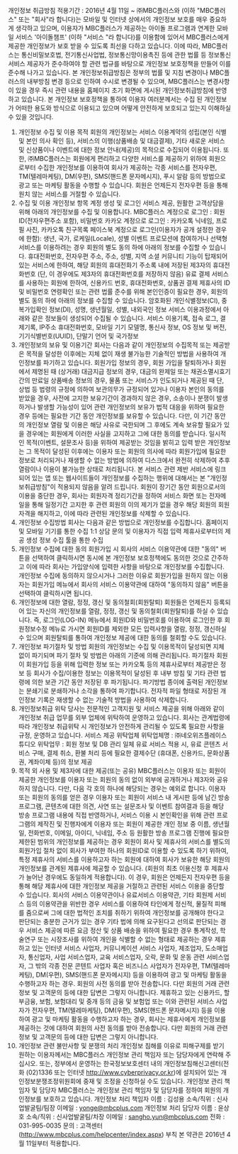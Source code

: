 개인정보 취급방침
적용기간 : 2016년 4월 11일 ~
㈜MBC플러스와 (이하 "MBC플러스" 또는 "회사"라 합니다)는 모바일 및 인터넷 상에서의 개인정보 보호를 매우 중요하게 생각하고 있으며, 이용자가 MBC플러스가 제공하는 아이돌 프로그램과 연계한 모바일 서비스 '아이돌챔프' (이하 "서비스 "라 합니다)를 이용함에 있어서 MBC플러스에게 제공한 개인정보가 보호 받을 수 있도록 최선을 다하고 있습니다.
이에 따라, MBC플러스는 통신비밀보호법, 전기통신사업법, 정보통신망이용촉진 등에 관한 법률 등 정보통신 서비스 제공자가 준수하여야 할 관련 법규를 바탕으로 개인정보 보호정책을 만들어 이를 준수해 나가고 있습니다.
본 개인정보취급방침은 정부의 법률 및 지침 변경이나 MBC플러스의 내부방침 변경 등으로 인하여 수시로 변경될 수 있으며, MBC플러스는 변경사항이 있을 경우 즉시 관련 내용을 홈페이지 초기 화면에 게시된 개인정보취급방침에 반영하고 있습니다.
본 개인정보 보호정책을 통하여 이용자 여러분께서는 수집 된 개인정보가 어떠한 용도와 방식으로 이용되고 있으며 어떻게 안전하게 보호되고 있는지 이해하실 수 있을 것입니다.
1. 개인정보 수집 및 이용 목적
회원의 개인정보는 서비스 이용계약의 성립(본인 식별 및 본인 의사 확인 등), 서비스의 이행(상품배송 및 대금결제), 기타 새로운 서비스 및 신상품이나 이벤트에 대한 정보 안내(제공)의 목적으로 수집되어 이용됩니다.
또한, ㈜MBC플러스는 회원에게 편리하고 다양한 서비스를 제공하기 위하여 회원으로부터 수집한 개인정보를 이용하여 회사가 제공하는 각종 서비스를 전자우편, TM(텔레마케팅), DM(우편), SMS(핸드폰 문자메시지), 푸시 알람 등의 방법으로 광고 또는 마케팅 활동을 수행할 수 있습니다.
회원은 언제든지 전자우편 등을 통해 원치 않는 서비스를 거절할 수 있습니다.
2. 수집 및 이용 개인정보 항목
계정 생성 및 로그인 서비스 제공, 원활한 고객상담을 위해 아래의 개인정보를 수집 및 이용합니다.
MBC플러스 계정으로 로그인 : 회원ID(전자우편주소 포함), 비밀번호
카카오 계정으로 로그인 : 카카오톡 닉네임, 프로필 사진, 카카오톡 친구목록
페이스북 계정으로 로그인(이용자가 공개 설정한 경우에 한함): 생년, 국가, 로케일(Locale), 성별
이벤트 프로모션에 참여하거나 선택형 서비스를 이용하려는 경우 회원의 별도 동의 하에 아래의 정보를 수집할 수 있습니다.
휴대전화번호, 전자우편 주소, 주소, 성별, 지역
소셜 커뮤니티 기능이 탑재되어 있는 서비스에 한하여, 해당 회원의 휴대전화기 주소록 내에 저장된 제3자의 휴대전화번호
(단, 이 경우에도 제3자의 휴대전화번호를 저장하지 않음)
유료 결제 서비스를 사용하는 회원에 한하여, 신용카드 번호, 휴대전화번호, 상품권 결제 제휴사의 ID 및 비밀번호
연령확인 또는 관련 법률 준수를 위해 본인인증이 필요한 경우, 회원의 별도 동의 하에 아래의 정보를 수집할 수 있습니다.
암호화된 개인식별정보(CI), 중복가입확인 정보(DI), 성명, 생년월일, 성별, 내외국인 정보
서비스 이용과정에서 아래와 같은 정보들이 생성되어 수집될 수 있습니다.
서비스 이용기록, 접속 로그, 결제기록, IP주소
휴대전화번호, 모바일 기기 모델명, 통신사 정보, OS 정보 및 버전, 기기식별번호(UUID), 단말기 언어 및 국가정보
3. 개인정보의 보유 및 이용기간
회사는 다음과 같이 개인정보의 수집목적 또는 제공받은 목적을 달성한 이후에는 지체 없이 재생 불가능한 기술적인 방법을 사용하여 개인정보를 파기하고 있습니다.
회원가입 정보의 경우, 회원 가입을 탈퇴하거나 회원에서 제명된 때
(상거래) 대금지급 정보의 경우, 대금의 완제일 또는 채권소멸시효기간의 만료일
상품배송 정보의 경우, 물품 또는 서비스가 인도되거나 제공된 때
단, 상법 등 법령의 규정에 의하여 보관의무가 규정되어 있거나 이용자 본인의 동의를 받았을 경우, 사전에 고지한 보유기간이 경과하지 않은 경우, 소송이나 분쟁이 발생하거나 발생할 가능성이 있어 관련 개인정보의 보유가 법적 대응을 위하여 필요한 경우 등에는 필요한 기간 동안 개인정보를 보유할 수 있습니다.
다만, 이 기간 동안의 개인정보 열람 및 이용은 해당 사유로 국한되며 그 후에도 계속 보유할 필요가 있을 경우에는 회원에게 이러한 사실을 고지하고 그에 대한 동의를 받습니다.
일시적인 목적(이벤트, 설문조사 등)을 위하여 제공받는 것임을 밝히고 입력 받은 개인정보는 그 목적이 달성된 이후에는 이용자 또는 회원의 의사에 따라 회원가입에 필요한 정보로 처리되거나 재생할 수 없는 방법에 의하여 디스크에서 완전히 삭제하여 추후 열람이나 이용이 불가능한 상태로 처리됩니다.
본 서비스 관련 제반 서비스에 링크되어 있는 앱 또는 웹사이트들이 개인정보를 수집하는 행위에 대해서는 본 "개인정보취급방침"이 적용되지 않음을 알려 드립니다.
회원이 장기간 동안 회원으로서의 이용을 중단한 경우, 회사는 회원자격 정리기간을 정하여 서비스 화면 또는 전자메일을 통해 일정기간 고지한 후 관련 회원의 이의 제기가 없을 경우 해당 회원의 회원자격을 해지하고, 이에 따라 관련된 개인정보를 삭제할 수 있습니다.
4. 개인정보 수집방법
회사는 다음과 같은 방법으로 개인정보를 수집합니다.
홈페이지 및 모바일 기기를 통한 수집
1:1 상담 문의 및 이용자가 직접 입력
제휴사로부터의 제공
생성 정보 수집 툴을 통한 수집
5. 개인정보 수집에 대한 동의
회원가입 시 회사의 서비스 이용약관에 대한 "동의" 버튼을 선택하여 클릭하시면 동시에 본 개인정보 보호정책에도 동의한 것으로 간주하고 이에 따라 회사는 가입양식에 입력한 사항을 바탕으로 개인정보를 수집합니다.
개인정보 수집에 동의하지 않으시거나 그러한 이유로 회원가입을 원하지 않는 이용자는 회원가입 메뉴에서 회사의 서비스 이용약관에 대하여 "동의하지 않음" 버튼을 선택하여 클릭하시면 됩니다.
6. 개인정보에 대한 열람, 정정, 갱신 및 동의철회(회원탈퇴)
회원들은 언제든지 등록되어 있는 자신의 개인정보를 열람, 정정, 갱신 및 동의철회(회원탈퇴)를 하실 수 있습니다. 즉, 로그인(LOG-IN) 메뉴에서 회원ID와 비밀번호를 이용하여 로그인한 후 회원정보수정 메뉴로 가시면 회원ID를 제외한 모든 입력사항을 열람, 정정, 갱신하실 수 있으며 회원탈퇴를 통하여 개인정보 제공에 대한 동의를 철회할 수도 있습니다.
7. 개인정보 파기절차 및 방법
회원의 개인정보는 수집 및 이용목적이 달성되면 지체 없이 파기되며 파기 절차 및 방법은 아래의 기준에 의해 관리됩니다.
파기절차
회원이 회원가입 등을 위해 입력한 정보 또는 카카오톡 등의 제휴사로부터 제공받은 정보 등 회사가 수집/이용한 정보는 이용목적이 달성된 후 내부 방침 및 기타 관련 법령에 의한 보관 기간 동안 저장된 후 파기됩니다.
파기방법
종이에 출력된 개인정보는 분쇄기로 분쇄하거나 소각을 통하여 파기합니다.
전자적 파일 형태로 저장된 개인정보 기록은 재생할 수 없는 기술적 방법을 사용하여 삭제합니다.
8. 개인정보취급 위탁
당사는 전문적인 고객지원 및 서비스 제공을 위해 아래와 같이 개인정보 취급 업무를 외부 업체에 위탁하여 운영하고 있습니다. 회사는 관계법령에 따라 개인정보 취급위탁 시 개인정보가 안전하게 관리될 수 있도록 필요한 사항을 규정, 운영하고 있습니다.
서비스 제공 위탁업체
위탁업체명 : ㈜네오위즈플레이스튜디오
위탁업무 : 회원 정보 및 DB 관리 일체
유료 서비스 적용 시, 유료 콘텐츠 서비스 구매, 결제 취소, 환불 처리 등에 필요한 결제수단 (휴대폰, 신용카드, 문화상품권, 계좌이체 등)의 정보 제공
9. 목적 외 사용 및 제3자에 대한 제공(또는 공유)
MBC플러스는 이용자 또는 회원이 제공한 개인정보를 이용자 또는 회원의 동의 없이 외부에 공개하거나 제3자와 공유하지 않습니다. 다만, 다음 각 호의 하나에 해당되는 경우는 예외로 합니다.
이용자 또는 회원의 동의를 얻은 경우
이용자 또는 회원이 서비스 내 게시판 등에 남긴 방송 프로그램, 콘텐츠에 대한 의견, 사연 또는 설문조사 및 이벤트 참여결과 등을 해당 방송 프로그램 내용에 직접 반영하거나, 서비스 이용 시 본인확인을 위해 관련 프로그램의 제작진 및 진행자에게 이용자 또는 회원이 제공한 개인 정보 중 이름, 생년월일, 전화번호, 이메일, 아이디, 닉네임, 주소 등 원활한 방송 프로그램 진행에 필요한 제한된 범위의 개인정보를 제공하는 경우
회원이 회사 및 제휴사의 서비스를 별도의 회원가입 절차 없이 회사가 부여한 하나의 회원ID로 이용할 수 있도록 하기 위하여, 특정 제휴사의 서비스를 이용하고자 하는 회원에 대하여 회사가 보유한 해당 회원의 개인정보를 관계된 제휴사에 제공할 수 있습니다.
(회원의 최초 이용신청 후 제휴사가 늘어난 경우에도 동일하게 적용합니다). 이 경우, 회원은 언제든지 전자우편 등을 통해 해당 제휴사에 대한 개인정보 제공을 거절하고 관련된 서비스 이용을 중단할 수 있습니다.
회사의 서비스 이용약관이나 유료서비스 이용약관, 기타 회원제 서비스 등의 이용약관을 위반한 경우
서비스를 이용하여 타인에게 정신적, 물질적 피해를 줌으로써 그에 대한 법적인 조치를 취하기 위하여 개인정보를 공개해야 한다고 판단되는 충분한 근거가 있는 경우
기타 법에 의해 요구된다고 선의로 판단되는 경우
서비스 제공에 따른 요금 정산 및 상품 배송을 위하여 필요한 경우
통계작성, 학술연구 또는 시장조사를 위하여 개인을 식별할 수 없는 형태로 제공하는 경우
제휴하고 있는 인터넷 서비스 사업자, 커뮤니케이션 서비스 사업자, 제조업자, 도소매업자, 통신업자, 사업 서비스업자, 교육 서비스업자, 오락, 문화 및 운동 관련 서비스업자, 그 밖의 각종 전문 콘텐트 사업자 혹은 비즈니스 사업자가 전자우편, TM(텔레마케팅), DM(우편), SMS(핸드폰 문자메시지) 등을 이용하여 광고 및 마케팅 활동을 수행하고자 하는 경우. 회원의 사전 동의를 받아 전송합니다. 다만 회원의 거래 관련 정보 및 고객문의 등에 대한 답변은 그렇지 아니합니다.
제휴하고 있는 신용카드, 할부금융, 보험, 보험대리 및 중개 등의 금융 및 보험업 또는 이와 관련된 서비스 사업자가 전자우편, TM(텔레마케팅), DM(우편), SMS(핸드폰 문자메시지) 등을 이용하여 광고 및 마케팅 활동을 수행하고자 하는 경우, 회사는 제휴사에게 개인정보를 제공하는 것에 대하여 회원의 사전 동의를 받아 전송합니다. 다만 회원의 거래 관련 정보 및 고객문의 등에 대한 답변은 그렇지 아니합니다.
10. 개인정보 관련 불만사항 및 분쟁의 처리
개인정보 침해를 이유로 피해구제를 받기 원하는 이용자께서는 MBC플러스 개인정보 관리 책임자 또는 담당자에게 연락해 주십시오. 또는, 정부에서 운영하는 한국정보보호센터 내의 개인정보침해신고센터(전화 (02)1336 또는 인터넷 http://www.cyberprivacy.or.kr)에 설치되어 있는 개인정보분쟁조정위원회에 중재 및 조정을 신청하실 수도 있습니다.
개인정보 관리 책임자 및 담당자
MBC플러스는 개인정보 관리 책임자 및 담당자를 정하여 회원의 개인정보를 보호하고 있습니다.
개인정보 처리 책임자
이름 : 김성용
소속/직위 : 신사업발굴팀/팀장
이메일 : yonge@mbcplus.com
개인정보 처리 담당자
이름 : 윤상호
소속/직위 : 신사업발굴팀/차장
이메일 : sangho.yun@mbcplus.com
전화 : 031-995-0035
문의 : 고객센터 (http://www.mbcplus.com/helpcenter/index.aspx)
부칙
본 약관은 2016년 4월 11일부터 적용합니다.